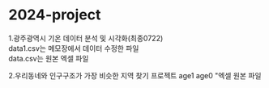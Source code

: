 # 2024-project
1.광주광역시 기온 데이터 분석 및 시각화(최종0722)    
   data1.csv는 메모장에서 데이터 수정한 파일     
   data.csv는 원본 엑셀 파일       

2.우리동네와 인구구조가 가장 비슷한 지역 찾기 프로젝트
   age1
   age0 "엑셀 원본 파일
